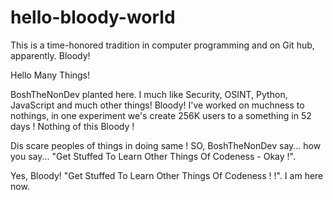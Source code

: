 # hello-bloody-world
This is a time-honored tradition in computer programming and on Git hub, apparently. Bloody!

Hello Many Things!

BoshTheNonDev planted here.  I much like Security, OSINT, Python, JavaScript and much other things! Bloody!
I've worked on muchness to nothings, in one experiment we's create 256K users to a something in 52 days ! Nothing of this Bloody !

Dis scare peoples of things in doing same ! SO, BoshTheNonDev say... how you say... "Get Stuffed To Learn Other Things Of Codeness - Okay !".  

Yes, Bloody! "Get Stuffed To Learn Other Things Of Codeness ! !".  I am here now.
